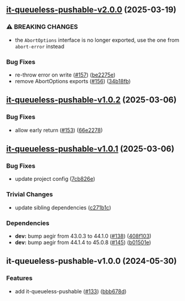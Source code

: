## [it-queueless-pushable-v2.0.0](https://github.com/achingbrain/it/compare/it-queueless-pushable-1.0.2...it-queueless-pushable-2.0.0) (2025-03-19)

### ⚠ BREAKING CHANGES

* the `AbortOptions` interface is no longer exported, use the one from `abort-error` instead

### Bug Fixes

* re-throw error on write ([#157](https://github.com/achingbrain/it/issues/157)) ([be2275e](https://github.com/achingbrain/it/commit/be2275e34e1a446efc2b59a3e2c722efa8f15063))
* remove AbortOptions exports ([#156](https://github.com/achingbrain/it/issues/156)) ([34b18fb](https://github.com/achingbrain/it/commit/34b18fb28bd60d05c98a7d6d41f4f7986a20c144))

## [it-queueless-pushable-v1.0.2](https://github.com/achingbrain/it/compare/it-queueless-pushable-1.0.1...it-queueless-pushable-1.0.2) (2025-03-06)

### Bug Fixes

* allow early return ([#153](https://github.com/achingbrain/it/issues/153)) ([66e2278](https://github.com/achingbrain/it/commit/66e22780acb92f4a915d53e3783d00e61c5bec1a))

## [it-queueless-pushable-v1.0.1](https://github.com/achingbrain/it/compare/it-queueless-pushable-1.0.0...it-queueless-pushable-1.0.1) (2025-03-06)

### Bug Fixes

* update project config ([7cb826e](https://github.com/achingbrain/it/commit/7cb826ed356e8e43b7ffea51727096c2ce87fe21))

### Trivial Changes

* update sibling dependencies ([c271b1c](https://github.com/achingbrain/it/commit/c271b1c9c0eaee04eb79bb1fde9b0b5599ed2da6))

### Dependencies

* **dev:** bump aegir from 43.0.3 to 44.1.0 ([#138](https://github.com/achingbrain/it/issues/138)) ([408f103](https://github.com/achingbrain/it/commit/408f103d17646bc101ad0c4644236bb6b64abf30))
* **dev:** bump aegir from 44.1.4 to 45.0.8 ([#145](https://github.com/achingbrain/it/issues/145)) ([b01501e](https://github.com/achingbrain/it/commit/b01501e36e5085446f459dac95ea91f0304aca1a))

## it-queueless-pushable-v1.0.0 (2024-05-30)


### Features

* add it-queueless-pushable ([#133](https://github.com/achingbrain/it/issues/133)) ([bbb678d](https://github.com/achingbrain/it/commit/bbb678d3bd68bdbdfa1cbf11786a6c4f6a2c4e8c))
